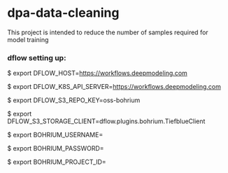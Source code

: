 # dpa-data-cleaning
This project is intended to reduce the number of samples required for model training

### dflow setting up:
$ export DFLOW_HOST=https://workflows.deepmodeling.com

$ export DFLOW_K8S_API_SERVER=https://workflows.deepmodeling.com

$ export DFLOW_S3_REPO_KEY=oss-bohrium

$ export DFLOW_S3_STORAGE_CLIENT=dflow.plugins.bohrium.TiefblueClient

$ export BOHRIUM_USERNAME=<bohrium-email>

$ export BOHRIUM_PASSWORD=<bohrium-password>

$ export BOHRIUM_PROJECT_ID=<bohrium-project-id>


